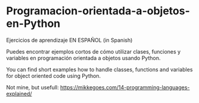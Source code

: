 # Programacion-orientada-a-objetos-en-Python
Ejercicios de aprendizaje EN ESPAÑOL (in Spanish)

Puedes encontrar ejemplos cortos de cómo utilizar clases, funciones y variables en programación orientada a objetos usando Python.

You can find short examples how to handle classes, functions and variables for object oriented code using Python. 

Not mine, but usefull:
https://mikkegoes.com/14-programming-languages-explained/
